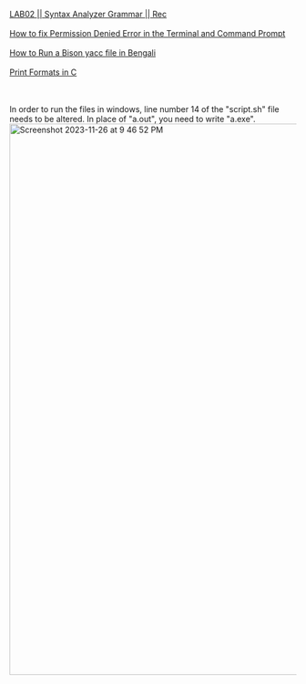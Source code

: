 [LAB02 || Syntax Analyzer Grammar || Rec ](https://youtu.be/jqaf5EQHZ8c?si=cH4V3-fG77zA1K4l)
<br> </br>
[How to fix Permission Denied Error in the Terminal and Command Prompt](https://www.youtube.com/watch?v=JeHXpAjXlDQ)
<br>
</br>
[How to Run a Bison yacc file in Bengali](https://youtu.be/vi2uCyLnaIE?si=Z7X3KMcA6k0B8rSX) 
<br>
</br>
[Print Formats in C](https://youtu.be/iLZOL-hmr7M?si=5NCJjV7LCXznL5py)

<br></br>
In order to run the files in windows, line number 14 of the "script.sh" file needs to be altered. In place of "a.out", you need to write "a.exe".
<img width="967" alt="Screenshot 2023-11-26 at 9 46 52 PM" src="https://github.com/ShababAhmedd/CSE420_CompilerDesign/assets/33228006/68ea5346-9667-437f-b425-b1b0aae8aa0a">
